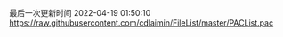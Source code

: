 最后一次更新时间 2022-04-19 01:50:10
https://raw.githubusercontent.com/cdlaimin/FileList/master/PACList.pac

